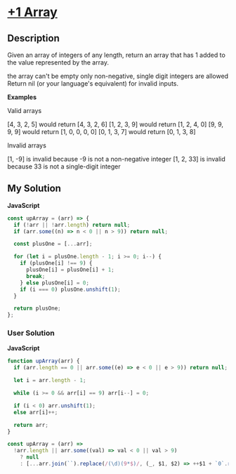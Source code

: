 # [+1 Array](https://www.codewars.com/kata/5514e5b77e6b2f38e0000ca9)

## Description

Given an array of integers of any length, return an array that has 1 added to the value represented by the array.

the array can't be empty
only non-negative, single digit integers are allowed
Return nil (or your language's equivalent) for invalid inputs.

**Examples**

Valid arrays

[4, 3, 2, 5] would return [4, 3, 2, 6]
[1, 2, 3, 9] would return [1, 2, 4, 0]
[9, 9, 9, 9] would return [1, 0, 0, 0, 0]
[0, 1, 3, 7] would return [0, 1, 3, 8]

Invalid arrays

[1, -9] is invalid because -9 is not a non-negative integer
[1, 2, 33] is invalid because 33 is not a single-digit integer

## My Solution

**JavaScript**

```js
const upArray = (arr) => {
  if (!arr || !arr.length) return null;
  if (arr.some((n) => n < 0 || n > 9)) return null;

  const plusOne = [...arr];

  for (let i = plusOne.length - 1; i >= 0; i--) {
    if (plusOne[i] !== 9) {
      plusOne[i] = plusOne[i] + 1;
      break;
    } else plusOne[i] = 0;
    if (i === 0) plusOne.unshift(1);
  }

  return plusOne;
};
```

### User Solution

**JavaScript**

```js
function upArray(arr) {
  if (arr.length == 0 || arr.some((e) => e < 0 || e > 9)) return null;

  let i = arr.length - 1;

  while (i >= 0 && arr[i] == 9) arr[i--] = 0;

  if (i < 0) arr.unshift(1);
  else arr[i]++;

  return arr;
}
```

```js
const upArray = (arr) =>
  !arr.length || arr.some((val) => val < 0 || val > 9)
    ? null
    : [...arr.join(``).replace(/(\d)(9*$)/, (_, $1, $2) => ++$1 + `0`.repeat($2.length))].map(Number);
```
